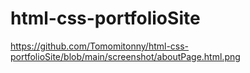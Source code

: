 # html-css-portfolioSite
https://github.com/Tomomitonny/html-css-portfolioSite/blob/main/screenshot/aboutPage.html.png
